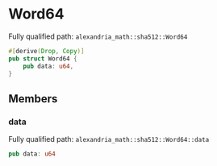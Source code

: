 # Word64

Fully qualified path: `alexandria_math::sha512::Word64`

```rust
#[derive(Drop, Copy)]
pub struct Word64 {
    pub data: u64,
}
```

## Members

### data

Fully qualified path: `alexandria_math::sha512::Word64::data`

```rust
pub data: u64
```

